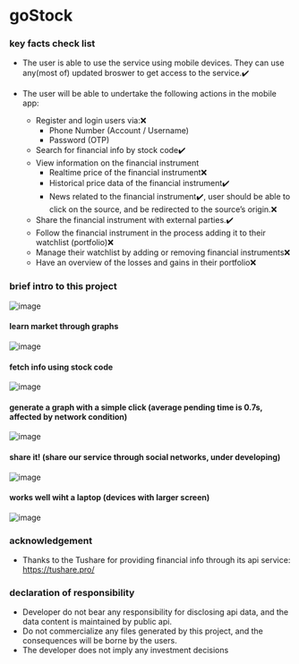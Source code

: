 # goStock
### key facts check list
* The user is able to use the service using mobile devices. They can use any(most of) updated broswer to get access to the service.✔️

* The user will be able to undertake the following actions in the mobile app:
  * Register and login users via:❌
    * Phone Number (Account / Username)
    * Password (OTP)
  * Search for financial info by stock code✔️
  * View information on the financial instrument
    * Realtime price of the financial instrument❌
    * Historical price data of the financial instrument✔️
    * News related to the financial instrument✔️, user should be able to click on the source, and be redirected to the source’s origin.❌
  * Share the financial instrument with external parties.✔️
  * Follow the financial instrument in the process adding it to their watchlist (portfolio)❌
  * Manage their watchlist by adding or removing financial instruments❌
  * Have an overview of the losses and gains in their portfolio❌
### brief intro to this project
![image](https://user-images.githubusercontent.com/78016917/175942048-0a763497-2161-4328-80cf-b29dcdc545ad.png)
#### learn market through graphs
![image](https://user-images.githubusercontent.com/78016917/175943501-b2fdf96a-be41-4ce5-bea4-994145dc7d92.png)
#### fetch info using stock code
![image](https://user-images.githubusercontent.com/78016917/175943727-bfd95db5-7266-49ea-b9e5-d765464ddfe8.png)
#### generate a graph with a simple click (average pending time is 0.7s, affected by network condition)
![image](https://user-images.githubusercontent.com/78016917/175943908-d80138e4-2bfa-424d-9fb3-3e7a6f48f136.png)
#### share it! (share our service through social networks, under developing)
![image](https://user-images.githubusercontent.com/78016917/175944192-5abd3b83-95e7-4a0c-9799-a5ec1bec3fb5.png)
#### works well wiht a laptop (devices with larger screen)
![image](https://user-images.githubusercontent.com/78016917/175946305-5edefe0e-656f-43a6-b991-1df0f32bc2ff.png)

### acknowledgement
- Thanks to the Tushare for providing financial info through its api service: https://tushare.pro/
### declaration of responsibility
- Developer do not bear any responsibility for disclosing api data, and the data content is maintained by public api.
- Do not commercialize any files generated by this project, and the consequences will be borne by the users.
- The developer does not imply any investment decisions
